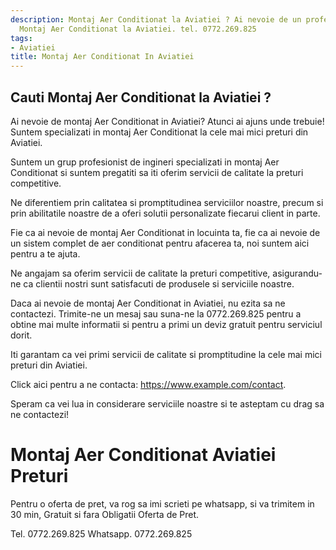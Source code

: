 ```yaml
---
description: Montaj Aer Conditionat la Aviatiei ? Ai nevoie de un profesionist in
  Montaj Aer Conditionat la Aviatiei. tel. 0772.269.825
tags:
- Aviatiei
title: Montaj Aer Conditionat In Aviatiei
---
```



## Cauti Montaj Aer Conditionat la Aviatiei ?

Ai nevoie de montaj Aer Conditionat in Aviatiei? 
Atunci ai ajuns unde trebuie! Suntem specializati in montaj Aer Conditionat la cele mai mici preturi din Aviatiei. 

Suntem un grup profesionist de ingineri specializati in montaj Aer Conditionat si suntem pregatiti sa iti oferim servicii de calitate la preturi competitive. 

Ne diferentiem prin calitatea si promptitudinea serviciilor noastre, precum si prin abilitatile noastre de a oferi solutii personalizate fiecarui client in parte. 

Fie ca ai nevoie de montaj Aer Conditionat in locuinta ta, fie ca ai nevoie de un sistem complet de aer conditionat pentru afacerea ta, noi suntem aici pentru a te ajuta. 

Ne angajam sa oferim servicii de calitate la preturi competitive, asigurandu-ne ca clientii nostri sunt satisfacuti de produsele si serviciile noastre. 

Daca ai nevoie de montaj Aer Conditionat in Aviatiei, nu ezita sa ne contactezi. Trimite-ne un mesaj sau suna-ne la 0772.269.825 pentru a obtine mai multe informatii si pentru a primi un deviz gratuit pentru serviciul dorit. 

Iti garantam ca vei primi servicii de calitate si promptitudine la cele mai mici preturi din Aviatiei. 

Click aici pentru a ne contacta: https://www.example.com/contact. 

Speram ca vei lua in considerare serviciile noastre si te asteptam cu drag sa ne contactezi!

# Montaj Aer Conditionat Aviatiei Preturi
Pentru o oferta de pret, va rog sa imi scrieti pe whatsapp, si va trimitem in 30 min, Gratuit si fara Obligatii Oferta de Pret.

Tel. 0772.269.825
Whatsapp. 0772.269.825